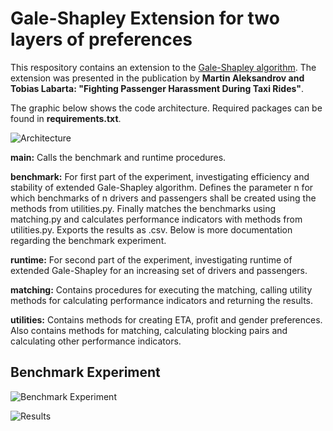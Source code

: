 # Gale-Shapley Extension for two layers of preferences


This respository contains an extension to the [Gale-Shapley algorithm](https://dl.acm.org/doi/abs/10.5555/68392). The extension was presented in the publication by **Martin Aleksandrov and Tobias Labarta: "Fighting Passenger Harassment During Taxi Rides"**. 

The graphic below shows the code architecture. Required packages can be found in **requirements.txt**.


![Architecture](https://user-images.githubusercontent.com/93525195/221872989-0fec4a7e-a9f1-4942-9644-92e2d89537fc.png)


**main:**
Calls the benchmark and runtime procedures.

**benchmark:**
For first part of the experiment, investigating efficiency and stability of extended Gale-Shapley algorithm. Defines the parameter n for which benchmarks of n drivers and passengers shall be created using the methods from utilities.py. Finally matches the benchmarks using matching.py and calculates performance indicators with methods from utilities.py. Exports the results as .csv. Below is more documentation regarding the benchmark experiment.

**runtime:**
For second part of the experiment, investigating runtime of extended Gale-Shapley for an increasing set of drivers and passengers.

**matching:**
Contains procedures for executing the matching, calling utility methods for calculating performance indicators and returning the results.

**utilities:**
Contains methods for creating ETA, profit and gender preferences. Also contains methods for matching, calculating blocking pairs and calculating other performance indicators.


## Benchmark Experiment

![Benchmark Experiment](https://user-images.githubusercontent.com/93525195/221889145-6d5917d0-61ed-49ab-b8c4-de54579fd110.png)

![Results](https://user-images.githubusercontent.com/93525195/221901656-9f76a2d9-39d5-428e-b368-4c93f1497a0b.png)




